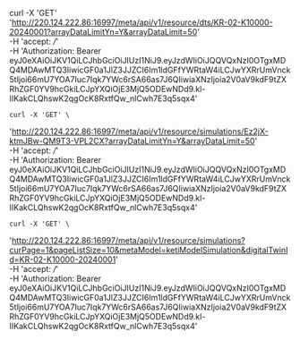curl -X 'GET' \
  'http://220.124.222.86:16997/meta/api/v1/resource/dts/KR-02-K10000-20240001?arrayDataLimitYn=Y&arrayDataLimit=50' \
  -H 'accept: */*' \
  -H 'Authorization: Bearer eyJ0eXAiOiJKV1QiLCJhbGciOiJIUzI1NiJ9.eyJzdWIiOiJQQVQxNzI0OTgxMDQ4MDAwMTQ3IiwicGF0a1JlZ3JJZCI6Im1ldGFfYWRtaW4iLCJwYXRrUmVnck5tIjoi66mU7YOA7Iuc7Iqk7YWc6rSA66as7J6QIiwiaXNzIjoia2V0aV9kdF9tZXRhZGF0YV9hcGkiLCJpYXQiOjE3MjQ5ODEwNDd9.kl-IIKakCLQhswK2qgOcK8RxtfQw_nlCwh7E3q5sqx4'

	curl -X 'GET' \
  'http://220.124.222.86:16997/meta/api/v1/resource/simulations/Ez2jX-ktmJBw-QM9T3-VPL2CX?arrayDataLimitYn=Y&arrayDataLimit=50' \
  -H 'accept: */*' \
  -H 'Authorization: Bearer eyJ0eXAiOiJKV1QiLCJhbGciOiJIUzI1NiJ9.eyJzdWIiOiJQQVQxNzI0OTgxMDQ4MDAwMTQ3IiwicGF0a1JlZ3JJZCI6Im1ldGFfYWRtaW4iLCJwYXRrUmVnck5tIjoi66mU7YOA7Iuc7Iqk7YWc6rSA66as7J6QIiwiaXNzIjoia2V0aV9kdF9tZXRhZGF0YV9hcGkiLCJpYXQiOjE3MjQ5ODEwNDd9.kl-IIKakCLQhswK2qgOcK8RxtfQw_nlCwh7E3q5sqx4'


	curl -X 'GET' \
  'http://220.124.222.86:16997/meta/api/v1/resource/simulations?curPage=1&pageListSize=10&metaModel=ketiModelSimulation&digitalTwinId=KR-02-K10000-20240001' \
  -H 'accept: */*' \
  -H 'Authorization: Bearer eyJ0eXAiOiJKV1QiLCJhbGciOiJIUzI1NiJ9.eyJzdWIiOiJQQVQxNzI0OTgxMDQ4MDAwMTQ3IiwicGF0a1JlZ3JJZCI6Im1ldGFfYWRtaW4iLCJwYXRrUmVnck5tIjoi66mU7YOA7Iuc7Iqk7YWc6rSA66as7J6QIiwiaXNzIjoia2V0aV9kdF9tZXRhZGF0YV9hcGkiLCJpYXQiOjE3MjQ5ODEwNDd9.kl-IIKakCLQhswK2qgOcK8RxtfQw_nlCwh7E3q5sqx4'
	